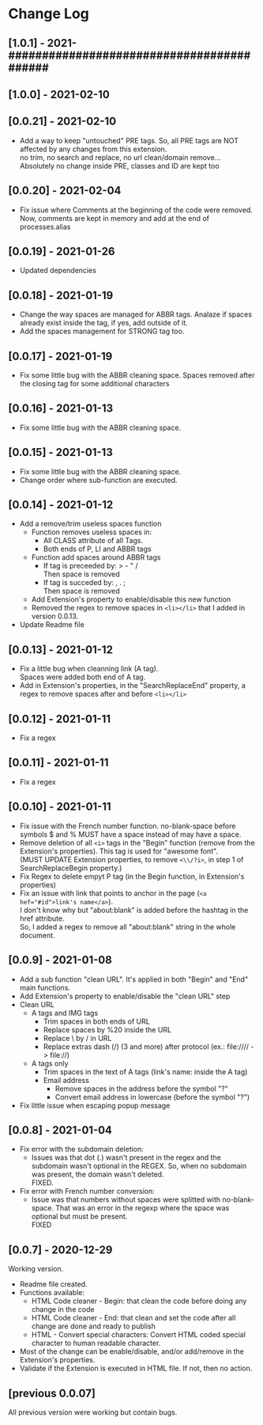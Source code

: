 # Change Log

## [1.0.1] - 2021-##########################################

## [1.0.0] - 2021-02-10
## [0.0.21] - 2021-02-10
+ Add a way to keep "untouched" PRE tags. So, all PRE tags are NOT affected by any changes from this extension.<br>
  no trim, no search and replace, no url clean/domain remove...<br>
  Absolutely no change inside PRE, classes and ID are kept too

## [0.0.20] - 2021-02-04
+ Fix issue where Comments at the beginning of the code were removed.<br>Now, comments are kept in memory and add at the end of processes.alias

## [0.0.19] - 2021-01-26
+ Updated dependencies

## [0.0.18] - 2021-01-19
+ Change the way spaces are managed for ABBR tags. Analaze if spaces already exist inside the tag, if yes, add outside of it.
+ Add the spaces management for STRONG tag too.

## [0.0.17] - 2021-01-19
+ Fix some little bug with the ABBR cleaning space. Spaces removed after the closing tag for some additional characters

## [0.0.16] - 2021-01-13
+ Fix some little bug with the ABBR cleaning space.

## [0.0.15] - 2021-01-13
+ Fix some little bug with the ABBR cleaning space.
+ Change order where sub-function are executed.

## [0.0.14] - 2021-01-12
+ Add a remove/trim useless spaces function
  + Function removes useless spaces in:
    + All CLASS attribute of all Tags. 
    + Both ends of P, LI and ABBR tags
  + Function add spaces around ABBR tags
    + If tag is preceeded by: > - " /<br>
      Then space is removed
    + If tag is succeded by: , . ;<br>
      Then space is removed
  + Add Extension's property to enable/disable this new function<br>
  + Removed the regex to remove spaces in ```<li></li>``` that I added in version 0.0.13.
+ Update Readme file

## [0.0.13] - 2021-01-12
+ Fix a little bug when cleanning link (A tag).<br>
  Spaces were added both end of A tag.
+ Add in Extension's properties, in the "SearchReplaceEnd" property, a regex to remove spaces after and before ```<li></li>```

## [0.0.12] - 2021-01-11
+ Fix a regex

## [0.0.11] - 2021-01-11
+ Fix a regex

## [0.0.10] - 2021-01-11
+ Fix issue with the French number function. no-blank-space before symbols $ and % MUST have a space instead of may have a space.
+ Remove deletion of all ```<i>``` tags in the "Begin" function (remove from the Extension's properties). This tag is used for "awesome font".<br>
(MUST UPDATE Extension properties, to remove ```<\\/?i>```, in step 1 of SearchReplaceBegin property.)
+ Fix Regex to delete empyt P tag (in the Begin function, in Extension's properties)
+ Fix an issue with link that points to anchor in the page (```<a hef="#id">link's name</a>```). <br>
  I don't know why but "about:blank" is added before the hashtag in the href attribute.<br>
  So, I added a regex to remove all "about:blank" string in the whole document.


## [0.0.9] - 2021-01-08
+ Add a sub function "clean URL". It's applied in both "Begin" and "End" main functions.
+ Add Extension's property to enable/disable the "clean URL" step
+ Clean URL
  + A tags and IMG tags
    + Trim spaces in both ends of URL
    + Replace spaces by %20 inside the URL
    + Replace \ by / in URL
    + Replace extras dash (/) (3 and more) after protocol (ex.: file://// -> file://)
  + A tags only
    + Trim spaces in the text of A tags (link's name: inside the A tag)
    + Email address
      + Remove spaces in the address before the symbol "?"
      + Convert email address in lowercase (before the symbol "?")
+ Fix little issue when escaping popup message
      

## [0.0.8] - 2021-01-04
+ Fix error with the subdomain deletion:
  + Issues was that dot (.) wasn't present in the regex and the subdomain wasn't optional in the REGEX. So, when no subdomain was present, the domain wasn't deleted. <br />FIXED.
+ Fix error with French number conversion:
  + Issue was that numbers without spaces were splitted with no-blank-space. That was an error in the regexp where the space was optional but must be present. <br />FIXED


## [0.0.7] - 2020-12-29
Working version.
+ Readme file created.
+ Functions available:
  + HTML Code cleaner - Begin: that clean the code before doing any change in the code
  + HTML Code cleaner - End: that clean and set the code after all change are done and ready to publish
  + HTML - Convert special characters: Convert HTML coded special character to human readable character.
+ Most of the change can be enable/disable, and/or add/remove in the Extension's properties.
+ Validate if the Extension is executed in HTML file. If not, then no action.


## [previous 0.0.07]
All previous version were working but contain bugs.